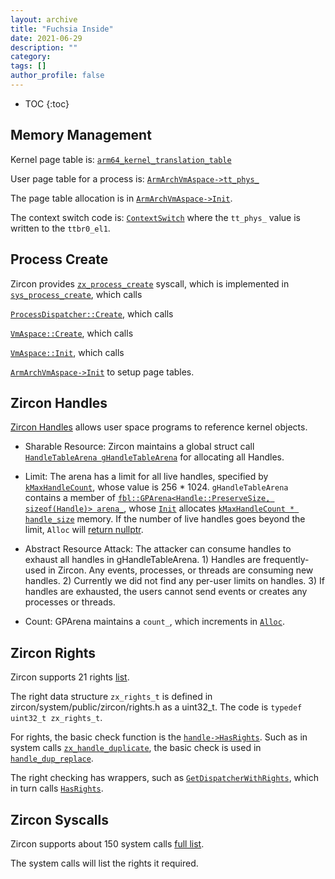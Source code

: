 ```yaml
---
layout: archive
title: "Fuchsia Inside"
date: 2021-06-29
description: ""
category: 
tags: []
author_profile: false
---
```

* TOC
{:toc}
## Memory Management

Kernel page table is:
[`arm64_kernel_translation_table`](https://cs.opensource.google/fuchsia/fuchsia/+/releases/f4:zircon/kernel/arch/arm64/mmu.cc;l=78)

User page table for a process is:
[`ArmArchVmAspace->tt_phys_`](https://cs.opensource.google/fuchsia/fuchsia/+/releases/f4:zircon/kernel/arch/arm64/include/arch/aspace.h;l=152)

The page table allocation is in [`ArmArchVmAspace->Init`](https://cs.opensource.google/fuchsia/fuchsia/+/releases/f4:zircon/kernel/arch/arm64/mmu.cc;l=1589).


The context switch code is:
[`ContextSwitch`](https://cs.opensource.google/fuchsia/fuchsia/+/releases/f4:zircon/kernel/arch/arm64/mmu.cc;l=1656) where the `tt_phys_` value is written to the `ttbr0_el1`.


## Process Create
Zircon provides [`zx_process_create`](https://fuchsia.dev/fuchsia-src/reference/syscalls/process_create) syscall, which is implemented in
[`sys_process_create`](https://cs.opensource.google/fuchsia/fuchsia/+/releases/f4:zircon/kernel/lib/syscalls/task.cc;l=207), which calls

[`ProcessDispatcher::Create`](https://cs.opensource.google/fuchsia/fuchsia/+/releases/f4:zircon/kernel/object/process_dispatcher.cc;l=64), which calls

[`VmAspace::Create`](https://cs.opensource.google/fuchsia/fuchsia/+/releases/f4:zircon/kernel/object/process_dispatcher.cc;l=163), which calls

[`VmAspace::Init`](https://cs.opensource.google/fuchsia/fuchsia/+/releases/f4:zircon/kernel/object/process_dispatcher.cc;l=125), which calls

[`ArmArchVmAspace->Init`](https://cs.opensource.google/fuchsia/fuchsia/+/releases/f4:zircon/kernel/arch/arm64/mmu.cc;l=1589) to setup page tables.

## Zircon Handles
[Zircon Handles](https://fuchsia.dev/fuchsia-src/concepts/kernel/handles) allows user space programs to reference kernel objects.

* Sharable Resource: 
Zircon maintains a global struct call [`HandleTableArena gHandleTableArena`](https://cs.opensource.google/fuchsia/fuchsia/+/main:zircon/kernel/object/handle.cc;l=76) for allocating all Handles.

* Limit:
The arena has a limit for all live handles, specified by [`kMaxHandleCount`](https://cs.opensource.google/fuchsia/fuchsia/+/main:zircon/kernel/object/handle.cc;l=18), whose value is 256 * 1024.
`gHandleTableArena` contains a member of [`fbl::GPArena<Handle::PreserveSize, sizeof(Handle)> arena_`](https://cs.opensource.google/fuchsia/fuchsia/+/main:zircon/kernel/object/include/object/handle.h;l=154), whose [`Init`](https://cs.opensource.google/fuchsia/fuchsia/+/main:zircon/kernel/lib/fbl/include/fbl/gparena.h;l=42) allocates [`kMaxHandleCount * handle_size`](https://cs.opensource.google/fuchsia/fuchsia/+/main:zircon/kernel/object/handle.cc;l=78) memory. If the number of live handles goes beyond the limit, `Alloc` will [return nullptr](https://cs.opensource.google/fuchsia/fuchsia/+/main:zircon/kernel/lib/fbl/include/fbl/gparena.h;l=121).

* Abstract Resource Attack:
The attacker can consume handles to exhaust all handles in gHandleTableArena. 1) Handles are frequently-used in Zircon. Any events, processes, or threads are consuming new handles. 2) Currently we did not find any per-user limits on handles. 3) If handles are exhausted, the users cannot send events or creates any processes or threads.

* Count:
GPArena maintains a `count_`, which increments in [`Alloc`](https://cs.opensource.google/fuchsia/fuchsia/+/main:zircon/kernel/lib/fbl/include/fbl/gparena.h;l=126).

## Zircon Rights
Zircon supports 21 rights [list](https://fuchsia.dev/fuchsia-src/concepts/kernel/rights).

The right data structure `zx_rights_t` is defined in zircon/system/public/zircon/rights.h as a uint32_t. The code is `typedef uint32_t zx_rights_t`.

For rights, the basic check function is the [`handle->HasRights`](https://cs.opensource.google/fuchsia/fuchsia/+/releases/f5:zircon/kernel/object/include/object/handle.h;l=58). Such as in system calls [`zx_handle_duplicate`](https://cs.opensource.google/fuchsia/fuchsia/+/releases/f5:zircon/kernel/lib/syscalls/handle_ops.cc;l=76), the basic check is used in [`handle_dup_replace`](https://cs.opensource.google/fuchsia/fuchsia/+/releases/f5:zircon/kernel/lib/syscalls/handle_ops.cc;l=55).

The right checking has wrappers, such as [`GetDispatcherWithRights`](https://cs.opensource.google/fuchsia/fuchsia/+/releases/f5:zircon/kernel/object/include/object/handle_table.h;l=106;drc=0f821e5b7178e9fdd7f445a7211d57fd0e814d0f), which in turn calls [`HasRights`](https://cs.opensource.google/fuchsia/fuchsia/+/releases/f5:zircon/kernel/object/include/object/handle_table.h;l=241;drc=0f821e5b7178e9fdd7f445a7211d57fd0e814d0f).




## Zircon Syscalls
Zircon supports about 150 system calls [full list](https://fuchsia.dev/fuchsia-src/reference/syscalls).

The system calls will list the rights it required.
